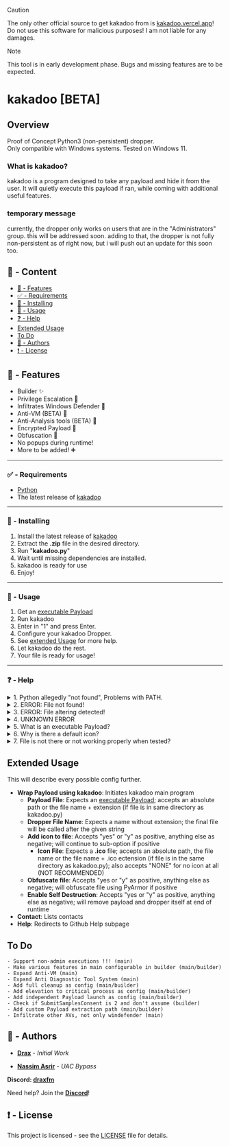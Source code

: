 > [!CAUTION]
> The only other official source to get kakadoo from is [kakadoo.vercel.app](https://kakadoo.vercel.app)!  
> Do not use this software for malicious purposes! I am not liable for any damages.

> [!NOTE]
> This tool is in early development phase. Bugs and missing features are to be expected.

# kakadoo [BETA]

## Overview

Proof of Concept Python3 (non-persistent) dropper.  
Only compatible with Windows systems. Tested on Windows 11.

### What is kakadoo?
kakadoo is a program designed to take any payload and hide it from the user. It will quietly execute this payload if ran, while coming with additional useful features.

### temporary message
currently, the dropper only works on users that are in the "Administrators" group. this will be addressed soon.
adding to that, the dropper is not fully non-persistent as of right now, but i will push out an update for this soon too.

## :large_blue_circle: - Content
- [:100: - Features](#features)
- [:white_check_mark: - Requirements](#requirements)
- [:hammer: - Installing](#installing)
- [:toolbox:  - Usage](#usage)
- [:question:  - Help](#help)
- [Extended Usage](#extendedusage)
- [To Do](#todo)
- [:wave: - Authors](#authors)
- [:exclamation: - License](#license)

## <a id="features"></a> :100: - Features

- Builder :sparkles:
- Privilege Escalation :key:
- Infiltrates Windows Defender :syringe:
- Anti-VM (BETA) :round_pushpin:
- Anti-Analysis tools (BETA) :round_pushpin:
- Encrypted Payload :syringe:
- Obfuscation :key:
- No popups during runtime!
- More to be added! :heavy_plus_sign:

---

### <a id="requirements"></a> :white_check_mark: - Requirements

* [Python](https://www.python.org)
* The latest release of [kakadoo](https://github.com/DraxFM/kakadoo/releases/latest/download/draxfm-kakadoo.zip)

---

### <a id="installing"></a> :hammer: - Installing

1. Install the latest release of [kakadoo](https://github.com/DraxFM/kakadoo/releases/latest/download/draxfm-kakadoo.zip)
2. Extract the **.zip** file in the desired directory.
3. Run "**kakadoo.py**"
4. Wait until missing dependencies are installed.
5. kakadoo is ready for use
6. Enjoy!

---

### <a id="usage"></a> :toolbox: - Usage

1. Get an [executable Payload](#help)
2. Run kakadoo
3. Enter in "1" and press Enter.
4. Configure your kakadoo Dropper.
5. See [extended Usage](#extendedusage) for more help.
6. Let kakadoo do the rest.
7. Your file is ready for usage!

---

### <a id="help"></a> :question: - Help

<details>
<summary>1. Python allegedly "not found", Problems with PATH.</summary>
 A common problem lots of users have with this program is not caused by me or my program, it's caused by Python. Upon installing Python you have to select the option "Add python.exe to PATH". Unfortunately this box is **NOT** ticked by default. If you already have 
 Python installed, there's still a way to avoid a reinstallation. You can look up a tutorial on how to manually extend PATH to include Python.
</details>

<details>
<summary>2. ERROR: File not found!</summary>
 This error indicates that files that kakadoo requires, are missing. Reinstall the program and make sure not to tinker with any names or directories of the different kakadoo-installed files.
</details>

<details>
<summary>3. ERROR: File altering detected!</summary>
 This error usually indicates that the user has tampered with kakadoo. Tampering with the file in small ways introduces bugs, which is why this is detected and blocked.
</details>

<details>
<summary>4. UNKNOWN ERROR</summary>
 As the name suggests, this is an unexpected error that should not occur. Report any unknown errors to me. To establish contact, join the Discord Server, which can be found in the Authors Section.
</details>

<details>
<summary>5. What is an executable Payload?</summary>
 An executable Payload is a file that can be interpreted by Windows to run code. The most common example are files with the **.exe** extension, but there are also other extensions that are executable.
</details>

<details>
<summary>6. Why is there a default icon?</summary>
 Using no icon at all, will lead to the resulting file being wrongfully detected as ransomware and raise detection rate by over 20%. If you insist on using no icon at all, specify that you want to add an icon in the Builder and enter in "NONE" (case sensitive!) as the icon path. This is not recommended!
</details>

<details>
<summary>7. File is not there or not working properly when tested?</summary>
 This can obviously be a bug, if there is an error shown, please contact me so I can improve my software. Otherwise, this won't work because of your antivirus. As my files are not fully undetected, your AV might think that you installed a virus (even though you created 
 it) and break it/parts of it or even delete it. To fix this, simply turn off your Antivirus and then create your file or add the file as extension so it doesn't get locked.
</details>

## <a id="extendedusage"></a>Extended Usage

This will describe every possible config further.

* **Wrap Payload using kakadoo**: Initiates kakadoo main program
  * **Payload File**: Expects an [executable Payload](#help); accepts an absolute path or the file name + extension (if file is in same directory as kakadoo.py)
  * **Dropper File Name**: Expects a name without extension; the final file will be called after the given string
  * **Add icon to file**: Accepts "yes" or "y" as positive, anything else as negative; will continue to sub-option if positive
    * **Icon File**: Expects a **.ico** file; accepts an absolute path, the file name or the file name + .ico ectension (if file is in the same directory as kakadoo.py); also accepts "NONE" for no icon at all (NOT RECOMMENDED)
  * **Obfuscate file**: Accepts "yes or "y" as positive, anything else as negative; will obfuscate file using PyArmor if positive
  * **Enable Self Destruction**: Accepts "yes or "y" as positive, anything else as negative; will remove payload and dropper itself at end of runtime
* **Contact**: Lists contacts
* **Help**: Redirects to Github Help subpage

## <a id="todo"></a>To Do

```
- Support non-admin executions !!! (main)
- Make various features in main configurable in builder (main/builder)
- Expand Anti-VM (main)
- Expand Anti Diagnostic Tool System (main)
- Add full cleanup as config (main/builder)
- Add elevation to critical process as config (main/builder)
- Add independent Payload launch as config (main/builder)
- Check if SubmitSamplesConsent is 2 and don't assume (builder)
- Add custom Payload extraction path (main/builder)
- Infiltrate other AVs, not only windefender (main)
```

## <a id="authors"></a> :wave: - Authors

* [**Drax**](https://github.com/DraxFM) - *Initial Work*

* [**Nassim Asrir**](https://cxsecurity.com/author/Nassim+Asrir/1/) - *UAC Bypass*

**Discord: [draxfm](https://discord.com/users/654343206275907585)**

Need help? Join the [**Discord**](https://discord.gg/sEXECdC3Et)!

## <a id="license"></a> :exclamation: - License

This project is licensed - see the [LICENSE](LICENSE) file for details.
